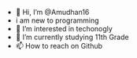 - 👋 Hi, I’m @Amudhan16
- i am new to programming
- 👀 I’m interested in techonogly 
- 🌱 I’m currently studying 11th Grade
- 📫 How to reach on Github

<!---
Amudhan16/Amudhan16 is a ✨ special ✨ repository because its `README.md` (this file) appears on your GitHub profile.
You can click the Preview link to take a look at your changes.
--->
